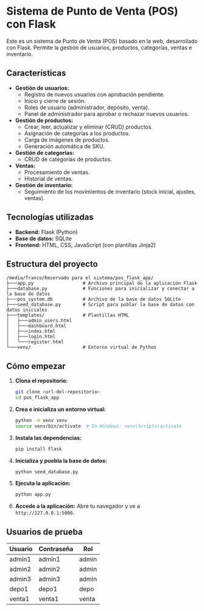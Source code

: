 # Sistema de Punto de Venta (POS) con Flask

Este es un sistema de Punto de Venta (POS) basado en la web, desarrollado con Flask. Permite la gestión de usuarios, productos, categorías, ventas e inventario.

## Características

- **Gestión de usuarios:**
    - Registro de nuevos usuarios con aprobación pendiente.
    - Inicio y cierre de sesión.
    - Roles de usuario (administrador, depósito, venta).
    - Panel de administrador para aprobar o rechazar nuevos usuarios.
- **Gestión de productos:**
    - Crear, leer, actualizar y eliminar (CRUD) productos.
    - Asignación de categorías a los productos.
    - Carga de imágenes de productos.
    - Generación automática de SKU.
- **Gestión de categorías:**
    - CRUD de categorías de productos.
- **Ventas:**
    - Procesamiento de ventas.
    - Historial de ventas.
- **Gestión de inventario:**
    - Seguimiento de los movimientos de inventario (stock inicial, ajustes, ventas).

## Tecnologías utilizadas

- **Backend:** Flask (Python)
- **Base de datos:** SQLite
- **Frontend:** HTML, CSS, JavaScript (con plantillas Jinja2)

## Estructura del proyecto

```
/media/franco/Reservado para el sistema/pos_flask_app/
├───app.py                  # Archivo principal de la aplicación Flask
├───database.py             # Funciones para inicializar y conectar a la base de datos
├───pos_system.db           # Archivo de la base de datos SQLite
├───seed_database.py        # Script para poblar la base de datos con datos iniciales
├───templates/              # Plantillas HTML
│   ├───admin_users.html
│   ├───dashboard.html
│   ├───index.html
│   ├───login.html
│   └───register.html
└───venv/                   # Entorno virtual de Python
```

## Cómo empezar

1. **Clona el repositorio:**
   ```bash
   git clone <url-del-repositorio>
   cd pos_flask_app
   ```

2. **Crea e inicializa un entorno virtual:**
   ```bash
   python -m venv venv
   source venv/bin/activate  # En Windows: venv\Scripts\activate
   ```

3. **Instala las dependencias:**
   ```bash
   pip install Flask
   ```

4. **Inicializa y puebla la base de datos:**
   ```bash
   python seed_database.py
   ```

5. **Ejecuta la aplicación:**
   ```bash
   python app.py
   ```

6. **Accede a la aplicación:**
   Abre tu navegador y ve a `http://127.0.0.1:5000`.

## Usuarios de prueba

| Usuario  | Contraseña | Rol         |
|----------|------------|-------------|
| admin1   | admin1     | admin       |
| admin2   | admin2     | admin       |
| admin3   | admin3     | admin       |
| depo1    | depo1      | depo        |
| venta1   | venta1     | venta       |
